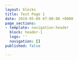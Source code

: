 ```yaml
---
layout: blocks
title: Test Page 1
date: 2019-05-09 07:00:00 +0000
page_sections:
- template: navigation-header
  block: header-1
  logo: ''
  navigation: []
published: false

---
```

